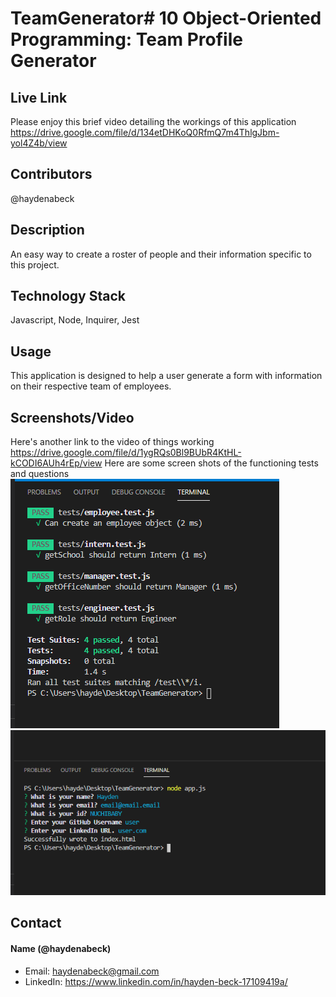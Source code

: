 # TeamGenerator# 10 Object-Oriented Programming: Team Profile Generator


## Live Link
Please enjoy this brief video detailing the workings of this application
https://drive.google.com/file/d/134etDHKoQ0RfmQ7m4ThlgJbm-yol4Z4b/view

## Contributors 
@haydenabeck

## Description
An easy way to create a roster of people and their information specific to this project.

## Technology Stack 
Javascript, Node, Inquirer, Jest

## Usage
This application is designed to help a user generate a form with information on their respective team of employees. 


## Screenshots/Video
Here's another link to the video of things working
https://drive.google.com/file/d/1ygRQs0Bl9BUbR4KtHL-kCODI6AUh4rEp/view
Here are some screen shots of the functioning tests and questions
<img src=".\assets\Screenshot (35).png" alt="">
<img src=".\assets\Screenshot (36).png" alt="">

## Contact 
#### Name (@haydenabeck)
* Email: [haydenabeck@gmail.com](haydenabeck@gmail.com)
* LinkedIn: https://www.linkedin.com/in/hayden-beck-17109419a/